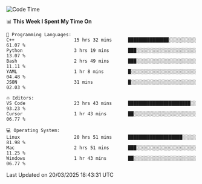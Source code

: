 
<!--START_SECTION:waka-->
![Code Time](http://img.shields.io/badge/Code%20Time-3%2C216%20hrs%2047%20mins-blue)

📊 **This Week I Spent My Time On** 

```text
💬 Programming Languages: 
C++                      15 hrs 32 mins      ███████████████░░░░░░░░░░   61.07 % 
Python                   3 hrs 19 mins       ███░░░░░░░░░░░░░░░░░░░░░░   13.07 % 
Bash                     2 hrs 49 mins       ███░░░░░░░░░░░░░░░░░░░░░░   11.11 % 
YAML                     1 hr 8 mins         █░░░░░░░░░░░░░░░░░░░░░░░░   04.48 % 
JSON                     31 mins             █░░░░░░░░░░░░░░░░░░░░░░░░   02.03 % 

🔥 Editors: 
VS Code                  23 hrs 43 mins      ███████████████████████░░   93.23 % 
Cursor                   1 hr 43 mins        ██░░░░░░░░░░░░░░░░░░░░░░░   06.77 % 

💻 Operating System: 
Linux                    20 hrs 51 mins      ████████████████████░░░░░   81.98 % 
Mac                      2 hrs 51 mins       ███░░░░░░░░░░░░░░░░░░░░░░   11.25 % 
Windows                  1 hr 43 mins        ██░░░░░░░░░░░░░░░░░░░░░░░   06.77 % 
```


 Last Updated on 20/03/2025 18:43:31 UTC
<!--END_SECTION:waka-->

